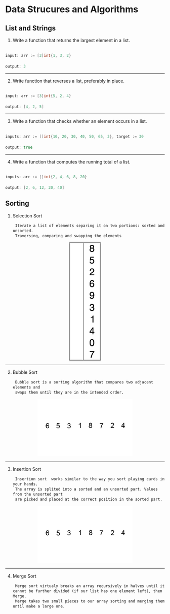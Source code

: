 # Data Strucures and Algorithms

## List and Strings

1. Write a function that returns the largest element in a list.

```go

input: arr := [3]int{1, 3, 2}

output: 3

```

***

2. Write function that reverses a list, preferably in place.

```go

input: arr := [3]int{5, 2, 4}

output: [4, 2, 5]

```

***

3. Write a function that checks whether an element occurs in a list.

```go

inputs: arr := []int{10, 20, 30, 40, 50, 65, 3}, target := 30

output: true

```

***

4. Write a function that computes the running total of a list.

```go

inputs: arr := []int{2, 4, 6, 8, 20}

output: [2, 6, 12, 20, 40]


```

## Sorting

1. Selection Sort

        Iterate a list of elements separing it on two portions: sorted and unsorted. 
        Traversing, comparing and swapping the elements

<p align="center"><img src="https://github.com/WesleyTavaresDev/DataStructureAndAlgorithmProblems/blob/main/assets/Selection-Sort-example.gif" align="center"/></p>

***

2. Bubble Sort

        Bubble sort is a sorting algorithm that compares two adjacent elements and 
        swaps them until they are in the intended order.
       
<p align="center"><img src="https://github.com/WesleyTavaresDev/DataStructureAndAlgorithmProblems/blob/main/assets/Bubble-sort-example.gif"/>
</p>

***

3. Insertion Sort

        Insertion sort  works similar to the way you sort playing cards in your hands. 
        The array is splited into a sorted and an unsorted part. Values from the unsorted part 
        are picked and placed at the correct position in the sorted part.
        
<p align="center"><img src="https://github.com/WesleyTavaresDev/DataStructureAndAlgorithmProblems/blob/main/assets/Insertion-sort-example.gif"/></p>

***

4. Merge Sort 

        Merge sort virtualy breaks an array recursively in halves until it cannot be further divided (if our list has one element left), then Merge.
        Merge takes two small pieces to our array sorting and merging them until make a large one.
